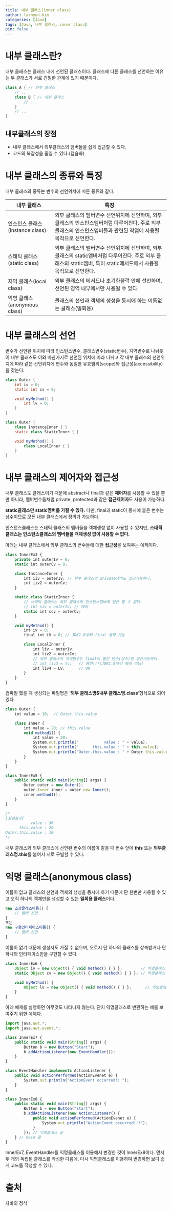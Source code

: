 ```yaml
---
title: 내부 클래스(inner class)
author: lakhyun.kim
categories: [Java]
tags: [Java, 내부 클래스, inner class]
pin: false
---
```


# 내부 클래스란?

내부 클래스는 클래스 내에 선언된 클래스이다. 클래스에 다른 클래스를 선언하는 이유는 두 클래스가 서로 긴밀한 관계에 있기 때문이다.

```java
class A { // 외부 클래스
	// ...
	class B { // 내부 클래스
		// ...
	}
	// ...
}
```

## 내부클래스의 장점

- 내부 클래스에서 외부클래스의 맴버들을 쉽게 접근할 수 있다.
- 코드의 복잡성을 줄일 수 있다.(캡슐화)

# 내부 클래스의 종류와 특징

내부 클래스의 종류는 변수의 선언위치에 따른 종류와 같다.

| 내부 클래스 | 특징 |
| --- | --- |
| 인스턴스 클래스(instance class) | 외부 클래스의 멤버변수 선언위치에 선언하며, 외부 클래스의 인스턴스멤버처럼 다루어진다. 주로 외부 클래스의 인스턴스멤버들과 관련된 작업에 사용될 목적으로 선언한다. |
| 스태틱 클래스(static class) | 외부 클래스의 멤버변수 선언위치에 선언하며, 외부 클래스의 static멤버처럼 다루어진다. 주로 외부 클래스의 static멤버, 특히 static메서드에서 사용될 목적으로 선언한다. |
| 지역 클래스(local class) | 외부 클래스의 메서드나 초기화블럭 안에 선언하며, 선언된 영역 내부에서만 사용될 수 있다. |
| 익명 클래스(anonymous class) | 클래스의 선언과 객체의 생성을 동시에 하는 이름없는 클래스(일회용) |

# 내부 클래스의 선언

변수가 선언된 위치에 따라 인스턴스변수, 클래스변수(static변수), 지역변수로 나뉘듯이 내부 클래스도 이와 마찬가지로 선언된 위치에 따라 나뉘고 각 내부 클래스의 선언위치에 따라 같은 선언위치에 변수와 동일한 유효범위(scope)와 접근성(accessibility)을 갖는다.

```java
class Outer {
	int iv = 0;
	static int cv = 0;

	void myMethod() {
		int lv = 0;
	}
}
```

```java
class Outer {
	class InstanceInner { }
	static class StaticInner { }

	void myMethod() {
		class LocalInner { }
	}
}
```

# 내부 클래스의 제어자와 접근성

내부 클래스도 클래스이기 때문에 abstract나 final과 같은 **제어자**를 사용할 수 있을 뿐만 아니라, 멤버변수들처럼 private, protected과 같은 **접근제어자**도 사용이 가능하다.

**static클래스만 static멤버를 가질 수 있다.** 다만, final과 static이 동시에 붙은 변수는 상수이므로 모든 내부 클래스에서 정의가 가능하다.

인스턴스클래스는 스태틱 클래스의 멤버들을 객체생성 없이 사용할 수 있지만, **스태틱 클래스는 인스턴스클래스의 멤버들을 객체생성 없이 사용할 수 없다.**

아래는 내부 클래스에서 외부 클래스의 변수들에 대한 **접근성**을 보여주는 예제이다.

```jsx
class InnerEx3 {
	private int outerIv = 0;
	static int outerCv = 0;

	class InstanceInner {
		int iiv = outerIv; // 외부 클래스의 private멤버도 접근가능하다.
		int iiv2 = outerCv;
	}

	static class StaticInner {
		// 스태틱 클래스는 외부 클래스의 인스턴스멤버에 접근 할 수 없다.
		// int siv = outerIv; // 에러
		static int scv = outerCv;
	}

	void myMethod() {
		int iv = 0;
		final int LV = 0; // JDK1.8부터 final 생략 가능

		class LocalInner {
			int liv = outerIv;
			int liv2 = outerCv;
			// 외부 클래스의 지역변수는 final이 붙은 변수(상수)만 접근가능하다.
			// int liv3 = lv;   // 에러!!!(JDK1.8부터 에러 아님)
			int liv4 = LV;      // OK
		}
	}
}
```

컴파일 했을 때 생성되는 파일명은 ‘**외부 클래스명$내부 클래스명.class**’형식으로 되어 있다.

```jsx
class Outer {
	int value = 10;  // Outer.this.value

	class Inner {
		int value = 20; // this.value
		void method1() {
			int value = 30;
			System.out.println("           value : " + value);
			System.out.println("      this.value : " + this.value);
			System.out.println("Outer.this.value : " + Outer.this.value);
		}
	}
}

class InnerEx5 {
	public static void main(String[] args) {
		Outer outer = new Outer();
		outer.Inner inner = outer.new Inner();
		inner.method1();
	}
}

/*
[실행결과]
           value : 30
      this.value : 20
Outer.this.value : 10
*/
```

내부 클래스와 외부 클래스에 선언된 변수의 이름이 같을 때 변수 앞에 **this** 또는 **외부클래스명.this**를 붙여서 서로 구별할 수 있다.

# 익명 클래스(**anonymous class)**

이름이 없고 클래스의 선언과 객체의 생성을 동시에 하기 때문에 단 한번만 사용될 수 있고 오직 하나의 객체만을 생성할 수 있는 **일회용 클래스**이다.

```jsx
new 조상클래스이름() {
	// 멤버 선언
}
또는
new 구현인터페이스이름() {
	// 멤버 선언
}
```

이름이 없기 때문에 생성자도 가질 수 없으며, 오로지 단 하나의 클래스를 상속받거나 단 하나의 인터페이스만을 구현할 수 있다.

```jsx
class InnerEx6 {
	Object iv = new Object() { void method() { } };        // 익명클래스
	static Object cv = new Object() { void method() { } }; // 익명클래스

	void myMethod() {
		Object lv = new Object() { void method() { } };      // 익명클래스
	}
}
```

아래 예제를 실행하면 아무것도 나타나지 않는다. 단지 익명클래스로 변환하는 예를 보여주기 위한 예제다.

```jsx
import java.awt.*;
import java.awt.event.*;

class InnerEx7 {
	public static void main(String[] args) {
		Button b = new Button("Start");
		b.addActionListener(new EventHandler());
	}
}

class EventHandler implements ActionListener {
	public void actionPerformed(ActionEvenet e) {
		System.out.println("ActionEvent occurred!!!");
	}
}

class InnerEx8 {
	public static void main(String[] args) {
		Button b = new Button("Start");
		b.addActionListener(new ActionListener() {
			public void actionPerformed(ActionEvenet e) {
				System.out.println("ActionEvent occurred!!!");
			}
		}); // 익명클래스 끝
	} // main 끝
}
```

InnerEx7, EventHandler를 익명클래스를 이용해서 변경한 것이 InnerEx8이다. 먼저 두 개의 독립된 클래스를 작성한 다음에, 다시 익명클래스를 이용하여 변경하면 보다 쉽게 코드를 작성할 수 있다.

# 출처

자바의 정석
